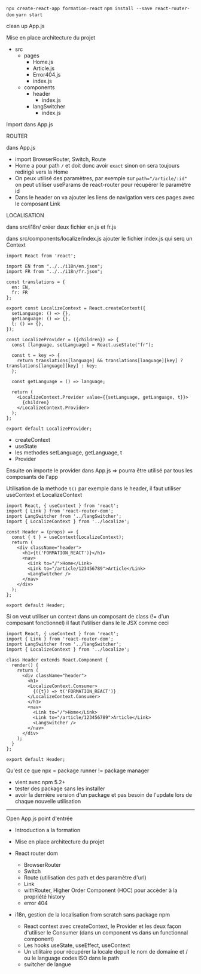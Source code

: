 
`npx create-react-app formation-react`
`npm install --save react-router-dom`
`yarn start`

clean up App.js

Mise en place architecture du projet

- src
  - pages
    - Home.js
    - Article.js
    - Error404.js
    - index.js
  - components
    - header
      - index.js
    - langSwitcher
      - index.js

Import dans App.js


ROUTER

dans App.js
- import BrowserRouter, Switch, Route
- Home a pour path `/` et doit donc avoir `exact` sinon on sera toujours redirigé vers la Home
- On peux utilisé des paramètres, par exemple sur `path="/article/:id"` on peut utiliser useParams de react-router pour récupérer le paramètre id
- Dans le header on va ajouter les liens de navigation vers ces pages avec le composant Link

LOCALISATION

dans src/i18n/ créer deux fichier en.js et fr.js

dans src/components/localize/index.js ajouter le fichier index.js qui serq un Context

```
import React from 'react';

import EN from "../../i18n/en.json";
import FR from "../../i18n/fr.json";

const translations = {
  en: EN,
  fr: FR
};

export const LocalizeContext = React.createContext({
  setLanguage: () => {},
  getLanguage: () => {},
  t: () => {},
});

const LocalizeProvider = ({children}) => {
  const [language, setLanguage] = React.useState("fr");

  const t = key => {
    return translations[language] && translations[language][key] ? translations[language][key] : key;
  };

  const getLanguage = () => language;

  return (
    <LocalizeContext.Provider value={{setLanguage, getLanguage, t}}>
      {children}
    </LocalizeContext.Provider>
  );
};

export default LocalizeProvider;
```

- createContext
- useState
- les methodes setLanguage, getLanguage, t
- Provider

Ensuite on importe le provider dans App.js => pourra être utilisé par tous les composants de l'app

Utilisation de la methode `t()` par exemple dans le header, il faut utiliser useContext et LocalizeContext

```
import React, { useContext } from 'react';
import { Link } from 'react-router-dom';
import LangSwitcher from '../langSwitcher';
import { LocalizeContext } from '../localize';

const Header = (props) => {
  const { t } = useContext(LocalizeContext);
  return (
    <div className="header">
      <h1>{t('FORMATION_REACT')}</h1>
      <nav>
        <Link to="/">Home</Link>
        <Link to="/article/123456789">Article</Link>
        <LangSwitcher />
      </nav>
    </div>
  );
};

export default Header;
```

Si on veut utiliser un context dans un composant de class (!= d'un composant fonctionnel) il faut l'utiliser dans le le JSX comme ceci
```
import React, { useContext } from 'react';
import { Link } from 'react-router-dom';
import LangSwitcher from '../langSwitcher';
import { LocalizeContext } from '../localize';

class Header extends React.Component {
  render() {
    return (
      <div className="header">
        <h1>
        <LocalizeContext.Consumer>
          {({t}) => t('FORMATION_REACT')}
        </LocalizeContext.Consumer>
        </h1>
        <nav>
          <Link to="/">Home</Link>
          <Link to="/article/123456789">Article</Link>
          <LangSwitcher />
        </nav>
      </div>
    );
  }
};

export default Header;
```

Qu'est ce que npx = package runner != package manager
- vient avec npm 5.2+
- tester des package sans les installer
- avoir la dernière version d'un package et pas besoin de l'update lors de chaque nouvelle utilisation

----------------------

Open App.js point d'entrée


- Introduction a la formation

- Mise en place architecture du projet

- React router dom 
  - BrowserRouter
  - Switch
  - Route (utilisation des path et des paramètre d'url)
  - Link
  - withRouter, Higher Order Component (HOC) pour accèder à la propriété history
  - error 404

- i18n, gestion de la localisation from scratch sans package npm
  - React context avec createContext, le Provider et les deux façon d'utiliser le Consumer (dans un component vs dans un functionnal component)
  - Les hooks useState, useEffect, useContext
  - Un utilitaire pour récupérer la locale depuit le nom de domaine et / ou le language codes ISO dans le path
  - switcher de langue